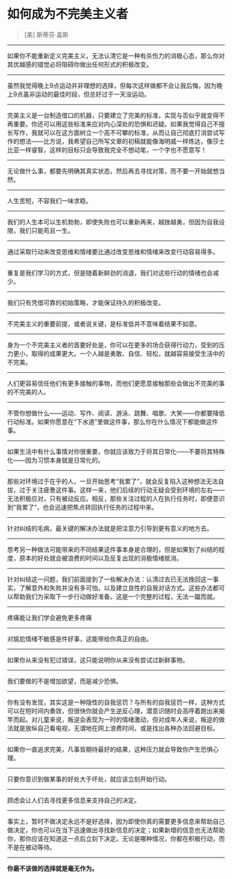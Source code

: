 # 如何成为不完美主义者

> [美] 斯蒂芬·盖斯

---

如果你不能重新定义完美主义，无法认清它是一种有杀伤力的消极心态，那么你对其优越感的错觉必将阻碍你做出任何形式的积极改变。

---

虽然我觉得晚上9点运动并非理想的选择，但每次这样做都不会让我后悔，因为晚上9点虽非运动的最佳时段，但总好过于一天没运动。

---

完美主义是一台制造借口的机器，只要建立了完美的标准，实现与否似乎就变得不再重要。你还可以用这些标准来应对内心深处的恐惧和迟疑。如果我觉得自己不擅长写作，我就可以在这方面树立一个高不可攀的标准，从而让自己彻底打消尝试写作的想法——比方说，我希望自己所写文章的初稿就能像海明威一样练达，像莎士比亚一样睿智，这样的目标只会导致我完全不想动笔，一个字也不愿意写！

---

无论做什么事，都要先明确其真实状态，然后再去寻找对策，而不要一开始就想当然。

---

人生苦短，不容我们一味求稳。

---

我们的人生本可以生机勃勃，即使失败也可以重新再来，越挫越勇，但因为自我设限，我们只能苟且一生。

---

通过采取行动来改变思维和情绪要比通过改变思维和情绪来改变行动容易得多。

---

重复是我们学习的方式，但是随着新鲜劲的消退，我们对这些行动的情绪也会减少。

---

我们只有凭借可靠的初始策略，才能保证持久的积极改变。

---

不完美主义的重要前提，或者说关键，是标准低并不意味着结果不如意。

---

身为一个不完美主义者的首要好处是，你可以在更多的场合获得行动力，受到的压力更小，取得的成果更大。一个人越是勇敢、自信、轻松，就越容易接受生活中的不完美。

---

人们更容易信任他们有更多接触的事物，而他们更愿意接触那些会做出不完美的事的不完美的人。

---

不管你想做什么——运动、写作、阅读、游泳、跳舞、唱歌、大笑——你都要降低行动标准。如果你愿意在“下水道”里做这件事，那么你在什么情况下都能做这件事。

---

如果生活中有什么事情对你很重要，你就应该致力于将其日常化——不要将其特殊化——因为习惯本身就是日常化的。

---

那些对环境过于在乎的人，一旦开始思考“我累了”，就会反复陷入这种想法无法自拔，过于关注疲惫这件事。这样一来，他们后续的行动无疑会受到环境的左右——无法积极应对，只有被动反应。相反，那些关注过程的人在执行任务时，即便意识到“我累了”，也会迅速把焦点转回执行任务的过程中来。

---

针对纠结的毛病，最关键的解决办法就是把注意力引导到更有意义的地方去。

---

思考另一种做法可能带来的不同结果这件事本身是合理的，但是如果到了纠结的程度，原本的好处就会被浪费的时间以及反复出现的消极情绪抵消。

---

针对纠结这一问题，我们前面提到了一些解决办法：认清过去已无法挽回这一事实，了解意外和失败并没有多可怕，以及建立良性的自我对话方式。这些办法都可以帮助我们为采取下一步行动做好准备。这是一个完整的过程，无法一蹴而就。

---

疼痛能让我们学会避免更多疼痛

---

对尴尬情绪不敏感是件好事，这能带给你真正的自由。

---

如果你从来没有犯过错误，这只能说明你从来没有尝试过新鲜事物。

---

我们要做的不是增加欲望，而是减少恐惧。

---

你有没有发现，其实这是一种隐性的自我惩罚？与所有的自我惩罚一样，这种方式可以在短时间内奏效，但很快你就会产生逆反心理，潜意识随时会高呼着跑出来揭竿而起。对儿童来说，叛逆会表现为一时的情绪激动，但对成年人来说，叛逆的做法就是放纵自己看电视，无谓地在网上浪费时间，或是找出各种办法回避目标。

---

如果你一直追求完美，凡事皆期待最好的结果，这种压力就会导致你产生恐惧心理。

---

只要你意识到做某事的好处大于坏处，就应该立刻开始行动。

---

顾虑会让人们去寻找更多信息来支持自己的决定。

---

事实上，暂时不做决定永远不是好选择，因为即使你真的需要更多信息来帮助自己做决定，你也可以在当下迅速做出寻找新信息的决定；如果新增的信息也无法帮助你，那你应该在知道这一点后立刻下决定。无论是哪种情况，你都在积极行动，而不是在被动等待。

---

**你最不该做的选择就是毫无作为。**
